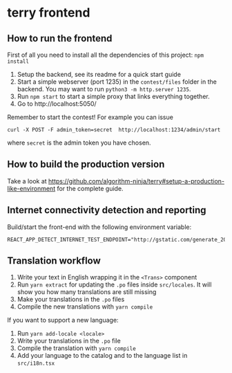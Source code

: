 # terry frontend

## How to run the frontend

First of all you need to install all the dependencies of this project: `npm install`

1. Setup the backend, see its readme for a quick start guide
2. Start a simple webserver (port 1235) in the `contest/files` folder in the backend. You may want to run `python3 -m http.server 1235`.
3. Run `npm start` to start a simple proxy that links everything together.
4. Go to http://localhost:5050/

Remember to start the contest! For example you can issue
```
curl -X POST -F admin_token=secret  http://localhost:1234/admin/start
```
where `secret` is the admin token you have chosen.


## How to build the production version

Take a look at https://github.com/algorithm-ninja/terry#setup-a-production-like-environment for the complete guide.

## Internet connectivity detection and reporting

Build/start the front-end with the following environment variable:

```
REACT_APP_DETECT_INTERNET_TEST_ENDPOINT="http://gstatic.com/generate_204"
```

## Translation workflow

1. Write your text in English wrapping it in the `<Trans>` component
2. Run `yarn extract` for updating the `.po` files inside `src/locales`. It will show you how many translations are still missing
3. Make your translations in the `.po` files
4. Compile the new translations with `yarn compile`

If you want to support a new language:
1. Run `yarn add-locale <locale>`
2. Write your translations in the `.po` file
3. Compile the translation with `yarn compile`
4. Add your language to the catalog and to the language list in `src/i18n.tsx`
